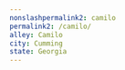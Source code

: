 ```yaml
---
﻿nonslashpermalink2: camilo
permalink2: /camilo/
alley: Camilo
city: Cumming
state: Georgia
---
```

